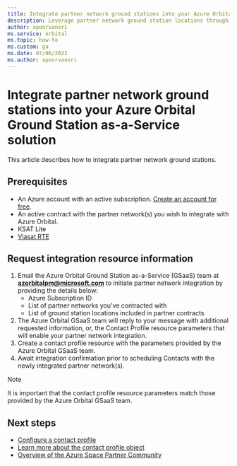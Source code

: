 ```yaml
---
title: Integrate partner network ground stations into your Azure Orbital Ground Station as-a-Service solution
description: Leverage partner network ground station locations through Azure Orbital.
author: apoorvanori
ms.service: orbital
ms.topic: how-to
ms.custom: ga
ms.date: 07/06/2022
ms.author: apoorvanori
---
```


# Integrate partner network ground stations into your Azure Orbital Ground Station as-a-Service solution

This article describes how to integrate partner network ground stations.

## Prerequisites

- An Azure account with an active subscription. [Create an account for free](https://azure.microsoft.com/free/?WT.mc_id=A261C142F).
- An active contract with the partner network(s) you wish to integrate with Azure Orbital.
- KSAT Lite
- [Viasat RTE](https://azuremarketplace.microsoft.com/marketplace/apps/viasatinc1628707641775.viasat-real-time-earth?tab=overview)

## Request integration resource information

1. Email the Azure Orbital Ground Station as-a-Service (GSaaS) team at **azorbitalpm@microsoft.com** to initiate partner network integration by providing the details below:
    - Azure Subscription ID
    - List of partner networks you've contracted with
    - List of ground station locations included in partner contracts
2. The Azure Orbital GSaaS team will reply to your message with additional requested information, or, the Contact Profile resource parameters that will enable your partner network integration.
3. Create a contact profile resource with the parameters provided by the Azure Orbital GSaaS team.
4. Await integration confirmation prior to scheduling Contacts with the newly integrated partner network(s).

> [!NOTE]
> It is important that the contact profile resource parameters match those provided by the Azure Orbital GSaaS team.

## Next steps

- [Configure a contact profile](./contact-profile.md)
- [Learn more about the contact profile object](./concepts-contact-profile.md)
- [Overview of the Azure Space Partner Community](./space-partner-program-overview.md)
